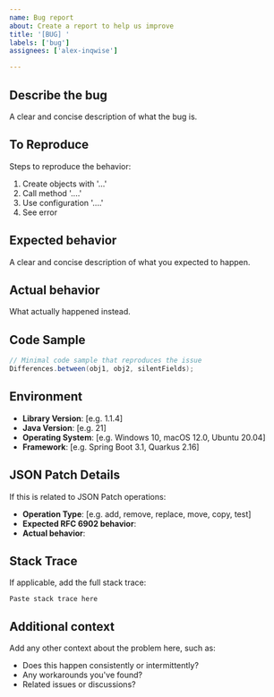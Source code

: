 ```yaml
---
name: Bug report
about: Create a report to help us improve
title: '[BUG] '
labels: ['bug']
assignees: ['alex-inqwise']

---
```


## Describe the bug
A clear and concise description of what the bug is.

## To Reproduce
Steps to reproduce the behavior:
1. Create objects with '...'
2. Call method '....'
3. Use configuration '....'
4. See error

## Expected behavior
A clear and concise description of what you expected to happen.

## Actual behavior
What actually happened instead.

## Code Sample
```java
// Minimal code sample that reproduces the issue
Differences.between(obj1, obj2, silentFields);
```

## Environment
- **Library Version**: [e.g. 1.1.4]
- **Java Version**: [e.g. 21]
- **Operating System**: [e.g. Windows 10, macOS 12.0, Ubuntu 20.04]
- **Framework**: [e.g. Spring Boot 3.1, Quarkus 2.16]

## JSON Patch Details
If this is related to JSON Patch operations:
- **Operation Type**: [e.g. add, remove, replace, move, copy, test]
- **Expected RFC 6902 behavior**: 
- **Actual behavior**: 

## Stack Trace
If applicable, add the full stack trace:
```
Paste stack trace here
```

## Additional context
Add any other context about the problem here, such as:
- Does this happen consistently or intermittently?
- Any workarounds you've found?
- Related issues or discussions?